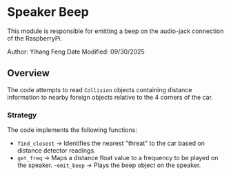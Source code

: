 # Speaker Beep
This module is responsible for emitting a beep on the audio-jack connection of the RaspberryPi.

Author: Yihang Feng
Date Modified: 09/30/2025

## Overview
The code attempts to read `Collision` objects containing distance information to nearby
foreign objects relative to the 4 corners of the car.

### Strategy
The code implements the following functions:
- `find_closest` -> Identifies the nearest "threat" to the car based on distance detector readings.
- `get_freq` -> Maps a distance float value to a frequency to be played on the speaker.
-`emit_beep` -> Plays the beep object on the speaker.